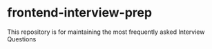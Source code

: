 # frontend-interview-prep
This repository is for maintaining the most frequently asked Interview Questions
